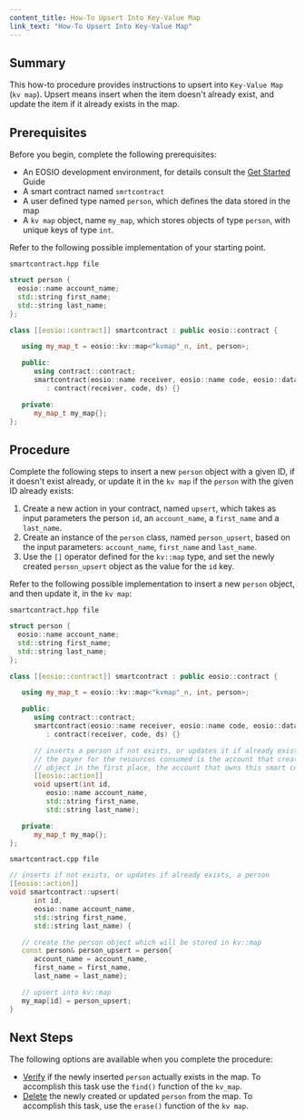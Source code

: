 ```yaml
---
content_title: How-To Upsert Into Key-Value Map
link_text: "How-To Upsert Into Key-Value Map"
---
```


## Summary

This how-to procedure provides instructions to upsert into `Key-Value Map` (`kv map`). Upsert means insert when the item doesn't already exist, and update the item if it already exists in the map.

## Prerequisites

Before you begin, complete the following prerequisites:

* An EOSIO development environment, for details consult the [Get Started](https://developers.eos.io/welcome/latest/getting-started/development-environment/introduction) Guide
* A smart contract named `smrtcontract`
* A user defined type named `person`, which defines the data stored in the map
* A `kv map` object, name `my_map`, which stores objects of type `person`, with unique keys of type `int`.

Refer to the following possible implementation of your starting point.

`smartcontract.hpp file`

```cpp
struct person {
  eosio::name account_name;
  std::string first_name;
  std::string last_name;
};

class [[eosio::contract]] smartcontract : public eosio::contract {

   using my_map_t = eosio::kv::map<"kvmap"_n, int, person>;

   public:
      using contract::contract;
      smartcontract(eosio::name receiver, eosio::name code, eosio::datastream<const char*> ds)
         : contract(receiver, code, ds) {}

   private:
      my_map_t my_map{};
};
```

## Procedure

Complete the following steps to insert a new `person` object with a given ID, if it doesn't exist already, or update it in the `kv map` if the `person` with the given ID already exists:

1. Create a new action in your contract, named `upsert`, which takes as input parameters the person `id`, an `account_name`, a `first_name` and a `last_name`.
2. Create an instance of the `person` class, named `person_upsert`, based on the input parameters: `account_name`, `first_name` and `last_name`.
3. Use the `[]` operator defined for the `kv::map` type, and set the newly created `person_upsert` object as the value for the `id` key.

Refer to the following possible implementation to insert a new `person` object, and then update it, in the `kv map`:

`smartcontract.hpp file`

```cpp
struct person {
  eosio::name account_name;
  std::string first_name;
  std::string last_name;
};

class [[eosio::contract]] smartcontract : public eosio::contract {

   using my_map_t = eosio::kv::map<"kvmap"_n, int, person>;

   public:
      using contract::contract;
      smartcontract(eosio::name receiver, eosio::name code, eosio::datastream<const char*> ds)
         : contract(receiver, code, ds) {}

      // inserts a person if not exists, or updates it if already exists.
      // the payer for the resources consumed is the account that created the kv::map
      // object in the first place, the account that owns this smart contract.
      [[eosio::action]]
      void upsert(int id,
         eosio::name account_name,
         std::string first_name,
         std::string last_name);

   private:
      my_map_t my_map{};
};
```

`smartcontract.cpp file`

```cpp
// inserts if not exists, or updates if already exists, a person
[[eosio::action]]
void smartcontract::upsert(
      int id,
      eosio::name account_name,
      std::string first_name,
      std::string last_name) {

   // create the person object which will be stored in kv::map
   const person& person_upsert = person{
      account_name = account_name,
      first_name = first_name,
      last_name = last_name};

   // upsert into kv::map
   my_map[id] = person_upsert;
}
```

## Next Steps

The following options are available when you complete the procedure:

* [Verify](70_how-to-find-in-kv-map.md) if the newly inserted `person` actually exists in the map. To accomplish this task use the `find()` function of the `kv_map`.
* [Delete](40_how-to-delete-from-kv-map.md) the newly created or updated `person` from the map. To accomplish this task, use the `erase()` function of the `kv map`.
